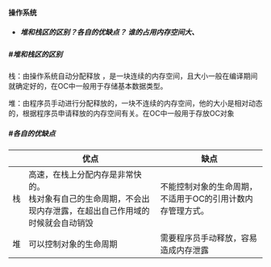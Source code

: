 #### 操作系统

- ##### 堆和栈区的区别？各自的优缺点？ 谁的占用内存空间大、

##### #堆和栈区的区别

栈：由操作系统自动分配释放 ，是一块连续的内存空间，且大小一般在编译期间就确定好的，在OC中一般用于存储基本数据类型。

堆：由程序员手动进行分配释放的，一块不连续的内存空间，他的大小是相对动态的，根据程序员申请释放的内存空间有关。在OC中一般用于存放OC对象



##### #各自的优缺点

|      | 优点                                                         | 缺点                                                       |
| ---- | ------------------------------------------------------------ | ---------------------------------------------------------- |
| 栈   | 高速，在栈上分配内存是非常快的。<br />栈对象有自己的生命周期，不会出现内存泄露，在超出自己作用域的时候就会自动销毁 | 不能控制对象的生命周期，不适用于OC的引用计数内存管理方式。 |
| 堆   | 可以控制对象的生命周期                                       | 需要程序员手动释放，容易造成内存泄露                       |

